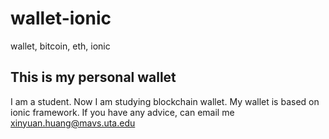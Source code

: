 # wallet-ionic
wallet, bitcoin, eth, ionic

## This is my personal wallet

I am a student. Now I am studying blockchain wallet.
My wallet is based on ionic framework.
If you have any advice, can email me [xinyuan.huang@mavs.uta.edu](xinyuan.huang@mavs.uta.edu)
